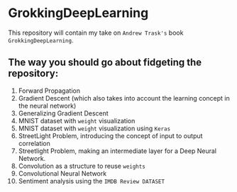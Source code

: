 # GrokkingDeepLearning
This repository will contain my take on `Andrew Trask's` book `GrokkingDeepLearning`.

## The way you should go about fidgeting the repository:
1. Forward Propagation
2. Gradient Descent (which also takes into account the learning concept in the neural network)
3. Generalizing Gradient Descent
4. MNIST dataset with `weight` visualization
5. MNIST dataset with `weight` visualization using `Keras`
6. StreetLight Problem, introducing the concept of input to output correlation
7. Streetlight Problem, making an intermediate layer for a Deep Neural Network.
8. Convolution as a structure to reuse `weights`
9. Convolutional Neural Network
10. Sentiment analysis using the `IMDB Review DATASET`

